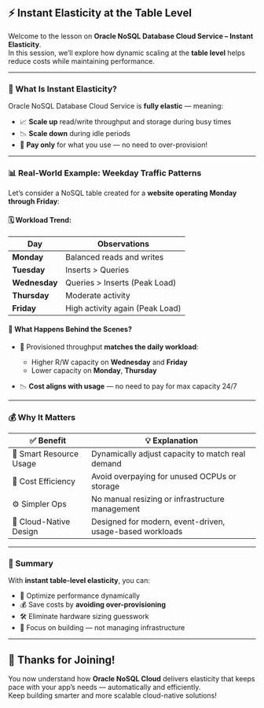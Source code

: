 ## ⚡ Instant Elasticity at the Table Level

Welcome to the lesson on **Oracle NoSQL Database Cloud Service – Instant Elasticity**.  
In this session, we’ll explore how dynamic scaling at the **table level** helps reduce costs while maintaining performance.

---

### 🔁 What Is Instant Elasticity?

Oracle NoSQL Database Cloud Service is **fully elastic** — meaning:

- 📈 **Scale up** read/write throughput and storage during busy times  
- 📉 **Scale down** during idle periods  
- 💸 **Pay only** for what you use — no need to over-provision!

---

### 📊 Real-World Example: Weekday Traffic Patterns

Let’s consider a NoSQL table created for a **website operating Monday through Friday**:

#### 🗓️ Workload Trend:
| Day      | Observations |
|-----------|--------------|
| **Monday**   | Balanced reads and writes |
| **Tuesday**  | Inserts > Queries |
| **Wednesday**| Queries > Inserts (Peak Load) |
| **Thursday** | Moderate activity |
| **Friday**   | High activity again (Peak Load) |

#### 🧠 What Happens Behind the Scenes?

- 📌 Provisioned throughput **matches the daily workload**:
  - Higher R/W capacity on **Wednesday** and **Friday**
  - Lower capacity on **Monday**, **Thursday**

- 📉 **Cost aligns with usage** — no need to pay for max capacity 24/7

---

### 💰 Why It Matters

| ✅ Benefit | 💡 Explanation |
|------------|----------------|
| 🧠 Smart Resource Usage | Dynamically adjust capacity to match real demand |
| 💸 Cost Efficiency | Avoid overpaying for unused OCPUs or storage |
| ⚙️ Simpler Ops | No manual resizing or infrastructure management |
| 🧱 Cloud-Native Design | Designed for modern, event-driven, usage-based workloads |

---

### 🧾 Summary

With **instant table-level elasticity**, you can:

- 🚀 Optimize performance dynamically  
- 💰 Save costs by **avoiding over-provisioning**  
- 🛠️ Eliminate hardware sizing guesswork  
- 🧘 Focus on building — not managing infrastructure

---

## 🙌 Thanks for Joining!

You now understand how **Oracle NoSQL Cloud** delivers elasticity that keeps pace with your app’s needs — automatically and efficiently.  
Keep building smarter and more scalable cloud-native solutions!
